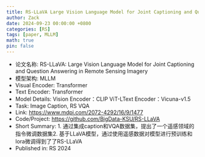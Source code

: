 ```yaml
---
title: RS-LLaVA Large Vision Language Model for Joint Captioning and Question Answering in Remote Sensing Imagery
author: Zack
date: 2024-09-23 00:00:00 +0800
categories: [RS]
tags: [paper, MLLM]
math: true
pin: false
---
```

- 论文名称: RS-LLaVA: Large Vision Language Model for Joint Captioning and Question Answering in Remote Sensing Imagery
- 模型架构: MLLM
- Visual Encoder: Transformer
- Text Encoder: Transformer
- Model Details: Vision Encoder：CLIP ViT-LText Encoder：Vicuna-v1.5
- Task: Image Caption, RS VQA
- Link: https://www.mdpi.com/2072-4292/16/9/1477
- Code/Project: https://github.com/BigData-KSU/RS-LLaVA
- Short Summary: 1. 通过集成caption和VQA数据集，提出了一个遥感领域的指令微调数据集2. 基于LLaVA模型，通过使用遥感数据对模型进行预训练和lora微调得到了了RS-LLaVA
- Published in: RS 2024
